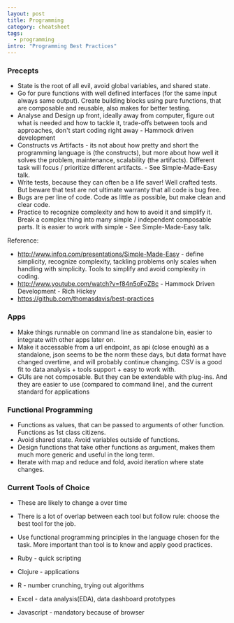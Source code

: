 ```yaml
---
layout: post
title: Programming
category: cheatsheet
tags:
  - programming
intro: "Programming Best Practices"
---
```


### Precepts

  - State is the root of all evil, avoid global variables, and shared state.
  - Go for pure functions with well defined interfaces (for the same input always same output). Create building blocks using pure functions, that are composable and reusable, also makes for better testing.
  - Analyse and Design up front, ideally away from computer, figure out what is needed and how to tackle it, trade-offs between tools and approaches, don't start coding right away - Hammock driven development
  - Constructs vs Artifacts - its not about how pretty and short the programming language is (the constructs), but more about how well it solves the problem, maintenance, scalability (the artifacts). Different task will focus / prioritize different artifacts. - See Simple-Made-Easy talk.
  - Write tests, because they can often be a life saver! Well crafted tests. But beware that test are not ultimate warranty that all code is bug free.
  - Bugs are per line of code. Code as little as possible, but make clean and clear code.
  - Practice to recognize complexity and how to avoid it and simplify it. Break a complex thing into many simple / independent composable parts. It is easier to work with simple - See Simple-Made-Easy talk.

Reference:

  - http://www.infoq.com/presentations/Simple-Made-Easy - define simplicity, recognize complexity, tackling problems only scales when handling with simplicity. Tools to simplify and avoid complexity in coding.
  - http://www.youtube.com/watch?v=f84n5oFoZBc - Hammock Driven Development - Rich Hickey
  - https://github.com/thomasdavis/best-practices

### Apps
  - Make things runnable on command line as standalone bin, easier to integrate with other apps later on.
  - Make it accessable from a url endpoint, as api (close enough) as a standalone, json seems to be the norm these days, but data format have changed overtime, and will probably continue changing. CSV is a good fit to data analysis + tools support + easy to work with.
  - GUIs are not composable. But they can be extendable with plug-ins. And they are easier to use (compared to command line), and the current standard for applications


### Functional Programming
- Functions as values, that can be passed to arguments of other function. Functions as 1st class citizens.
- Avoid shared state. Avoid variables outside of functions.
- Design functions that take other functions as argument, makes them much more generic and useful in the long term.
- Iterate with map and reduce and fold, avoid iteration where state changes.

### Current Tools of Choice
- These are likely to change a over time
- There is a lot of overlap between each tool but follow rule: choose the best tool for the job.
- Use functional programming principles in the language chosen for the task. More important than tool is to know and apply good practices.

- Ruby - quick scripting
- Clojure - applications
- R - number crunching, trying out algorithms
- Excel - data analysis(EDA), data dashboard prototypes
- Javascript - mandatory because of browser